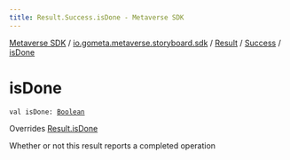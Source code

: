 ```yaml
---
title: Result.Success.isDone - Metaverse SDK
---
```


[Metaverse SDK](../../../index.html) / [io.gometa.metaverse.storyboard.sdk](../../index.html) / [Result](../index.html) / [Success](index.html) / [isDone](./is-done.html)

# isDone

`val isDone: `[`Boolean`](https://kotlinlang.org/api/latest/jvm/stdlib/kotlin/-boolean/index.html)

Overrides [Result.isDone](../is-done.html)

Whether or not this result reports a completed operation

